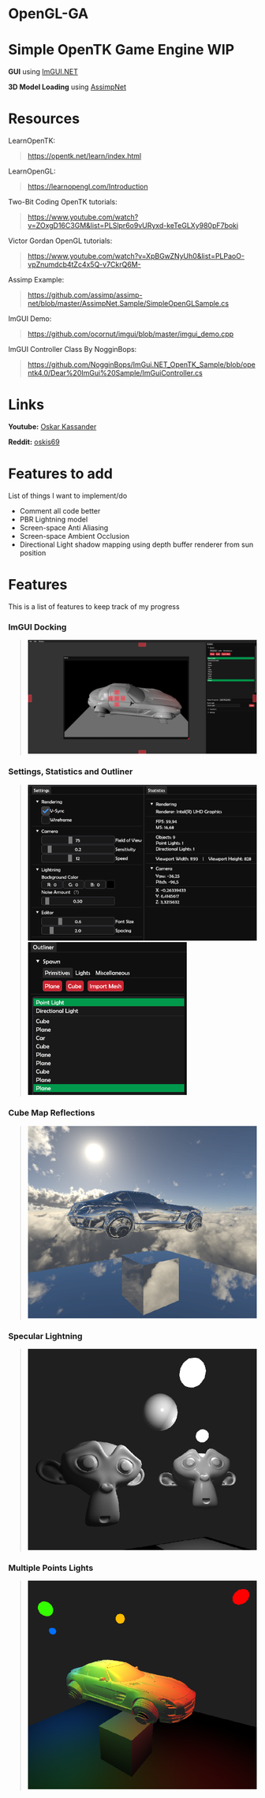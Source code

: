 # OpenGL-GA
# Simple OpenTK Game Engine WIP
**GUI** using [ImGUI.NET](https://www.nuget.org/packages/ImGui.NET)

**3D Model Loading** using [AssimpNet](https://www.nuget.org/packages/AssimpNet)

# Resources
LearnOpenTK:
>https://opentk.net/learn/index.html

LearnOpenGL:
>https://learnopengl.com/Introduction

Two-Bit Coding OpenTK tutorials:
>https://www.youtube.com/watch?v=ZOxgD16C3GM&list=PLSlpr6o9vURyxd-keTeGLXy980pF7boki

Victor Gordan OpenGL tutorials:
>https://www.youtube.com/watch?v=XpBGwZNyUh0&list=PLPaoO-vpZnumdcb4tZc4x5Q-v7CkrQ6M-

Assimp Example:
>https://github.com/assimp/assimp-net/blob/master/AssimpNet.Sample/SimpleOpenGLSample.cs

ImGUI Demo:
>https://github.com/ocornut/imgui/blob/master/imgui_demo.cpp

ImGUI Controller Class By NogginBops:
>https://github.com/NogginBops/ImGui.NET_OpenTK_Sample/blob/opentk4.0/Dear%20ImGui%20Sample/ImGuiController.cs

# Links
**Youtube:** [Oskar Kassander](https://www.youtube.com/c/OskarKassander/featured)

**Reddit:** [oskis69](https://www.reddit.com/user/oskis69)

# Features to add
List of things I want to implement/do
- Comment all code better
- PBR Lightning model
- Screen-space Anti Aliasing
- Screen-space Ambient Occlusion
- Directional Light shadow mapping using depth buffer renderer from sun position

# Features
This is a list of features to keep track of my progress

### ImGUI Docking
>![Docking](/Progress/Docking.png)

### Settings, Statistics and Outliner
>![Settings and statistics](/Progress/SettingsAndStats.png) ![Outliner](/Progress/Outliner.png)

### Cube Map Reflections
>![Cube Map Reflections](/Progress/CubeMapAndReflections.png)

### Specular Lightning
>![Specular Lightning](/Progress/SpecularLightning.png)

### Multiple Points Lights
>![Multiple Point Lights](/Progress/MultiplePointLights.png)
